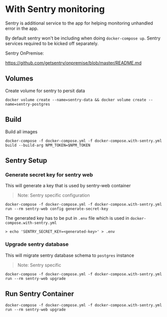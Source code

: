# With Sentry monitoring

Sentry is additional service to the app for helping monitoring unhandled error in the app.

By default sentry won't be including when doing `docker-compose up`.
Sentry services required to be kicked off separately.

Sentry OnPremise:

https://github.com/getsentry/onpremise/blob/master/README.md

## Volumes

Create volume for sentry to persit data

```shell
docker volume create --name=sentry-data && docker volume create --name=sentry-postgres
```

## Build

Build all images

```shell
docker-compose -f docker-compose.yml -f docker-compose.with-sentry.yml build --build-arg NPM_TOKEN=$NPM_TOKEN
```


## Sentry Setup

### Generate secret key for sentry web

This will generate a key that is used by sentry-web container
> Note: Sentry specific configuration

```shell
docker-compose -f docker-compose.yml -f docker-compose.with-sentry.yml run --rm sentry-web config generate-secret-key
```

The generated key has to be put in `.env` file which is used in `docker-compose.with-sentry.yml`

```shell
> echo 'SENTRY_SECRET_KEY=<generated-key>' > .env
```


### Upgrade sentry database

This will migrate sentry database schema to `postgres` instance
> Note: Sentry specific

```shell
docker-compose -f docker-compose.yml -f docker-compose.with-sentry.yml run --rm sentry-web upgrade
```


## Run Sentry Container

```shell
docker-compose -f docker-compose.yml -f docker-compose.with-sentry.yml run --rm sentry-web upgrade
```

